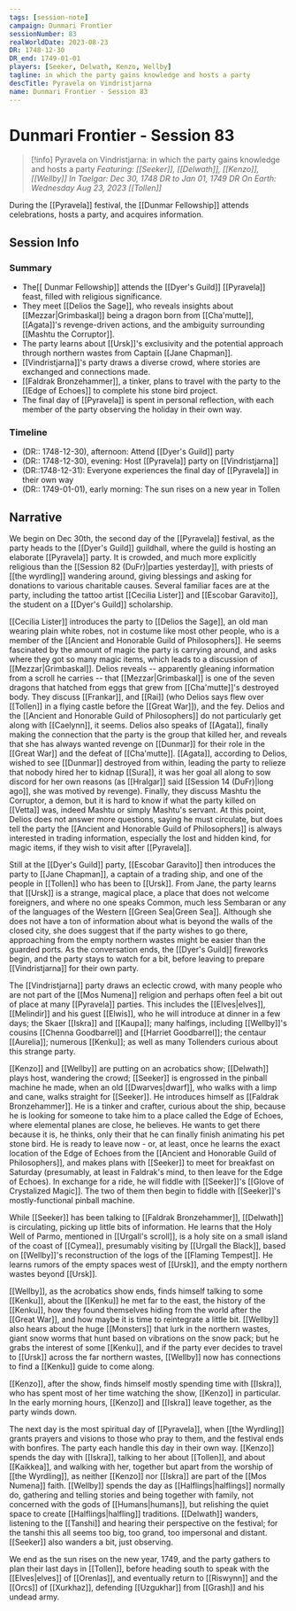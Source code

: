 ```yaml
---
tags: [session-note]
campaign: Dunmari Frontier
sessionNumber: 83
realWorldDate: 2023-08-23
DR: 1748-12-30
DR_end: 1749-01-01
players: [Seeker, Delwath, Kenzo, Wellby]
tagline: in which the party gains knowledge and hosts a party
descTitle: Pyravela on Vindristjarna
name: Dunmari Frontier - Session 83
---
```

# Dunmari Frontier - Session 83

>[!info] Pyravela on Vindristjarna: in which the party gains knowledge and hosts a party
> *Featuring: [[Seeker]], [[Delwath]], [[Kenzo]], [[Wellby]]*
> *In Taelgar: Dec 30, 1748 DR to Jan 01, 1749 DR*
> *On Earth: Wednesday Aug 23, 2023*
> *[[Tollen]]*

During the [[Pyravela]] festival, the [[Dunmar Fellowship]] attends celebrations, hosts a party, and acquires information.

## Session Info
### Summary
- The[[ Dunmar Fellowship]] attends the [[Dyer's Guild]] [[Pyravela]] feast, filled with religious significance.
- They meet [[Delios the Sage]], who reveals insights about [[Mezzar|Grimbaskal]] being a dragon born from [[Cha'mutte]], [[Agata]]'s revenge-driven actions, and the ambiguity surrounding [[Mashtu the Corruptor]]. 
- The party learns about [[Ursk]]'s exclusivity and the potential approach through northern wastes from Captain [[Jane Chapman]].
- [[Vindristjarna]]'s party draws a diverse crowd, where stories are exchanged and connections made.
- [[Faldrak Bronzehammer]], a tinker, plans to travel with the party to the [[Edge of Echoes]] to complete his stone bird project.
- The final day of [[Pyravela]] is spent in personal reflection, with each member of the party observing the holiday in their own way.

### Timeline
- (DR:: 1748-12-30), afternoon: Attend [[Dyer's Guild]] party
- (DR:: 1748-12-30), evening: Host [[Pyravela]] party on [[Vindristjarna]]
- (DR::1748-12-31): Everyone experiences the final day of [[Pyravela]] in their own way
- (DR:: 1749-01-01), early morning: The sun rises on a new year in Tollen

## Narrative
We begin on Dec 30th, the second day of the [[Pyravela]] festival, as the party heads to the [[Dyer's Guild]] guildhall, where the guild is hosting an elaborate [[Pyravela]] party. It is crowded, and much more explicitly religious than the [[Session 82 (DuFr)|parties yesterday]], with priests of [[the wyrdling]] wandering around, giving blessings and asking for donations to various charitable causes. Several familiar faces are at the party, including the tattoo artist [[Cecilia Lister]] and [[Escobar Garavito]], the student on a [[Dyer's Guild]] scholarship. 

[[Cecilia Lister]] introduces the party to [[Delios the Sage]], an old man wearing plain white robes, not in costume like most other people, who is a member of the [[Ancient and Honorable Guild of Philosophers]]. He seems fascinated by the amount of magic the party is carrying around, and asks where they got so many magic items, which leads to a discussion of [[Mezzar|Grimbaskal]]. Delios reveals -- apparently gleaning information from a scroll he carries -- that [[Mezzar|Grimbaskal]] is one of the seven dragons that hatched from eggs that grew from [[Cha'mutte]]'s destroyed body. They discuss [[Frankar]], and [[Rai]] (who Delios says flew over [[Tollen]] in a flying castle before the [[Great War]]), and the fey. Delios and the [[Ancient and Honorable Guild of Philosophers]] do not particularly get along with [[Caelynn]], it seems. Delios also speaks of [[Agata]], finally making the connection that the party is the group that killed her, and reveals that she has always wanted revenge on [[Dunmar]] for their role in the [[Great War]] and the defeat of [[Cha'mutte]]. [[Agata]], according to Delios, wished to see [[Dunmar]] destroyed from within, leading the party to relieze that nobody hired her to kidnap [[Sura]], it was her goal all along to sow discord for her own reasons (as [[Hralgar]] said [[Session 14 (DuFr)|long ago]], she was motived by revenge). Finally, they discuss Mashtu the Corruptor, a demon, but it is hard to know if what the party killed on [[Vetta]] was, indeed Mashtu or simply Mashtu's servant. At this point, Delios does not answer more questions, saying he must circulate, but does tell the party the [[Ancient and Honorable Guild of Philosophers]] is always interested in trading information, especially the lost and hidden kind, for magic items, if they wish to visit after [[Pyravela]]. 

Still at the [[Dyer's Guild]] party, [[Escobar Garavito]] then introduces the party to [[Jane Chapman]], a captain of a trading ship, and one of the people in [[Tollen]] who has been to [[Ursk]]. From Jane, the party learns that [[Ursk]] is a strange, magical place, a place that does not welcome foreigners, and where no one speaks Common, much less Sembaran or any of the languages of the Western [[Green Sea|Green Sea]]. Although she does not have a ton of information about what is beyond the walls of the closed city, she does suggest that if the party wishes to go there, approaching from the empty northern wastes might be easier than the guarded ports. As the conversation ends, the [[Dyer's Guild]] fireworks begin, and the party stays to watch for a bit, before leaving to prepare [[Vindristjarna]] for their own party. 

The [[Vindristjarna]] party draws an eclectic crowd, with many people who are not part of the [[Mos Numena]] religion and perhaps often feel a bit out of place at many [[Pyravela]] parties. This includes the [[Elves|elves]], [[Melindir]] and his guest [[Elwis]], who he will introduce at dinner in a few days; the Skaer [[Iskra]] and [[Kaupa]]; many halfings, including [[Wellby]]'s cousins [[Chenna Goodbarrel]] and [[Harriet Goodbarrel]]; the centaur [[Aurelia]]; numerous [[Kenku]]; as well as many Tollenders curious about this strange party. 

[[Kenzo]] and [[Wellby]] are putting on an acrobatics show; [[Delwath]] plays host, wandering the crowd;  [[Seeker]] is engrossed in the pinball machine he made, when an old [[Dwarves|dwarf]], who walks with a limp and cane, walks straight for [[Seeker]]. He introduces himself as [[Faldrak Bronzehammer]]. He is a tinker and crafter, curious about the ship, because he is looking for someone to take him to a place called the Edge of Echoes, where elemental planes are close, he believes. He wants to get there because it is, he thinks, only their that he can finally finish animating his pet stone bird. He is ready to leave now - or, at least, once he learns the exact location of the Edge of Echoes from the [[Ancient and Honorable Guild of Philosophers]], and makes plans with [[Seeker]] to meet for breakfast on Saturday (presumably, at least in Faldrak's mind, to then leave for the Edge of Echoes). In exchange for a ride, he will fiddle with [[Seeker]]'s [[Glove of Crystalized Magic]]. The two of them then begin to fiddle with [[Seeker]]'s mostly-functional pinball machine.

While [[Seeker]] has been talking to [[Faldrak Bronzehammer]], [[Delwath]] is circulating, picking up little bits of information. He learns that the Holy Well of Parmo, mentioned in [[Urgall's scroll]], is a holy site on a small island of the coast of [[Cymea]], presumably visiting by [[Urgall the Black]], based on [[Wellby]]'s reconstruction of the logs of the [[Flaming Tempest]]. He learns rumors of the empty spaces west of [[Ursk]], and the empty northern wastes beyond [[Ursk]].

[[Wellby]], as the acrobatics show ends, finds himself talking to some [[Kenku]], about the [[Kenku]] he met far to the east, the history of the [[Kenku]], how they found themselves hiding from the world after the [[Great War]], and how maybe it is time to reintegrate a little bit. [[Wellby]] also hears about the huge [[Monsters]] that lurk in the northern wastes, giant snow worms that hunt based on vibrations on the snow pack; but he grabs the interest of some [[Kenku]], and if the party ever decides to travel to [[Ursk]] across the far northern wastes, [[Wellby]] now has connections to find a [[Kenku]] guide to come along. 

[[Kenzo]], after the show, finds himself mostly spending time with [[Iskra]], who has spent most of her time watching the show, [[Kenzo]] in particular. In the early morning hours, [[Kenzo]] and [[Iskra]] leave together, as the party winds down. 

The next day is the most spiritual day of [[Pyravela]], when [[the Wyrdling]] grants prayers and visions to those who pray to them, and the festival ends with bonfires. The party each handle this day in their own way. [[Kenzo]] spends the day with [[Iskra]], talking to her about [[Tollen]], and about [[Kaikkea]], and walking with her, together but apart from the worship of [[the Wyrdling]], as neither [[Kenzo]] nor [[Iskra]] are part of the [[Mos Numena]] faith. [[Wellby]] spends the day as [[Halflings|halflings]] normally do, gathering and telling stories and being together with family, not concerned with the gods of [[Humans|humans]], but relishing the quiet space to create [[Halflings|halfling]] traditions. [[Delwath]] wanders, listening to the [[Tanshi]] and hearing their perspective on the festival; for the tanshi this all seems too big, too grand, too impersonal and distant. [[Seeker]] also wanders a bit, just observing.

We end as the sun rises on the new year, 1749, and the party gathers to plan their last days in [[Tollen]], before heading south to speak with the [[Elves|elves]] of [[Orenlas]], and eventually return to [[Riswynn]] and the [[Orcs]] of [[Xurkhaz]], defending [[Uzgukhar]] from [[Grash]] and his undead army. 
